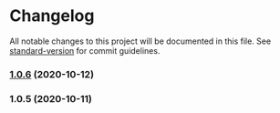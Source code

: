 # Changelog

All notable changes to this project will be documented in this file. See [standard-version](https://github.com/conventional-changelog/standard-version) for commit guidelines.

### [1.0.6](https://github.com/StardustCollective/dag-api-js/compare/v1.0.5...v1.0.6) (2020-10-12)

### 1.0.5 (2020-10-11)
